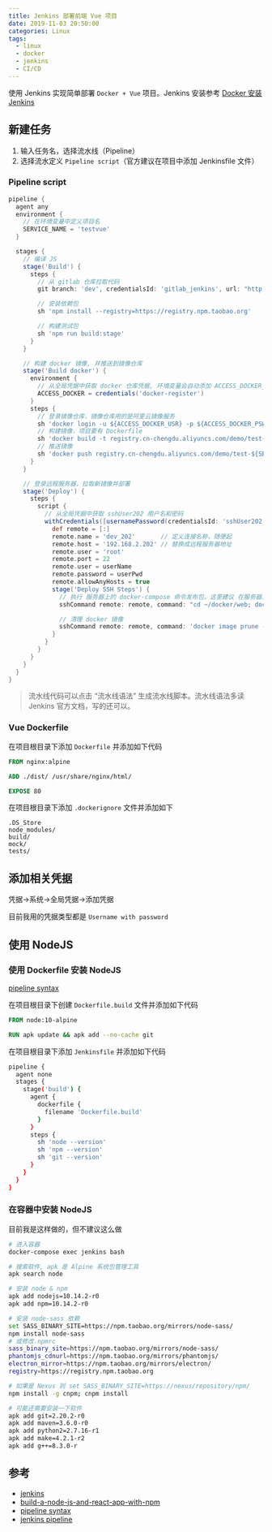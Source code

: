 ```yaml
---
title: Jenkins 部署前端 Vue 项目
date: 2019-11-03 20:50:00
categories: Linux
tags:
  - linux
  - docker
  - jenkins
  - CI/CD
---
```


使用 Jenkins 实现简单部署 `Docker + Vue` 项目。Jenkins 安装参考 [Docker 安装 Jenkins](https://xinlichao.cn/back-end/linux/docker-jenkins/)

<!--more-->

## 新建任务

1. 输入任务名，选择流水线（Pipeline）
2. 选择流水定义 `Pipeline script`（官方建议在项目中添加 Jenkinsfile 文件）

### Pipeline script

```groovy
pipeline {
  agent any
  environment {
    // 在环境变量中定义项目名
    SERVICE_NAME = 'testvue'
  }

  stages {
    // 编译 JS
    stage('Build') {
      steps {
        // 从 gitlab 仓库拉取代码
        git branch: 'dev', credentialsId: 'gitlab_jenkins', url: "http://192.168.2.202:8081/root/test-${SERVICE_NAME}-web.git"

        // 安装依赖包
        sh 'npm install --registry=https://registry.npm.taobao.org'

        // 构建测试包
        sh 'npm run build:stage'
      }
    }

    // 构建 docker 镜像, 并推送到镜像仓库
    stage('Build docker') {
      environment {
        // 从全局凭据中获取 docker 仓库凭据, 环境变量会自动添加 ACCESS_DOCKER_PSW，ACCESS_DOCKER_USR
        ACCESS_DOCKER = credentials('docker-register')
      }
      steps {
        // 登录镜像仓库，镜像仓库用的是阿里云镜像服务
        sh 'docker login -u ${ACCESS_DOCKER_USR} -p ${ACCESS_DOCKER_PSW} registry.cn-chengdu.aliyuncs.com'
        // 构建镜像，项目要有 Dockerfile
        sh 'docker build -t registry.cn-chengdu.aliyuncs.com/demo/test-${SERVICE_NAME}-web:latest-staging .'
        // 推送镜像
        sh 'docker push registry.cn-chengdu.aliyuncs.com/demo/test-${SERVICE_NAME}-web:latest-staging'
      }
    }

    // 登录远程服务器，拉取新镜像并部署
    stage('Deploy') {
      steps {
        script {
          // 从全局凭据中获取 sshUser202 用户名和密码
          withCredentials([usernamePassword(credentialsId: 'sshUser202', passwordVariable: 'userPwd', usernameVariable: 'userName')]) {
            def remote = [:]
            remote.name = 'dev_202'       // 定义连接名称，随便起
            remote.host = '192.168.2.202' // 替换成远程服务器地址
            remote.user = 'root'
            remote.port = 22
            remote.user = userName
            remote.password = userPwd
            remote.allowAnyHosts = true
            stage('Deploy SSH Steps') {
              // 执行 服务器上的 docker-compose 命令发布包，这里建议 在服务器上写个脚本，执行这个脚本
              sshCommand remote: remote, command: "cd ~/docker/web; docker-compose stop test-${env.SERVICE_NAME}-web; docker-compose pull test-${env.SERVICE_NAME}-web; docker-compose up -d test-${env.SERVICE_NAME}-web"

              // 清理 docker 镜像
              sshCommand remote: remote, command: 'docker image prune -f'
            }
          }
        }
      }
    }
  }
}
```

> 流水线代码可以点击 “流水线语法” 生成流水线脚本。流水线语法多读 Jenkins 官方文档，写的还可以。

### Vue Dockerfile

在项目根目录下添加 `Dockerfile` 并添加如下代码

```Dockerfile
FROM nginx:alpine

ADD ./dist/ /usr/share/nginx/html/

EXPOSE 80

```

在项目根目录下添加 `.dockerignore` 文件并添加如下

```dockerignore
.DS_Store
node_modules/
build/
mock/
tests/
```

## 添加相关凭据

凭据->系统->全局凭据->添加凭据

目前我用的凭据类型都是 `Username with password`

## 使用 NodeJS

### 使用 Dockerfile 安装 NodeJS

[pipeline syntax](https://jenkins.io/zh/doc/book/pipeline/syntax/)

在项目根目录下创建 `Dockerfile.build` 文件并添加如下代码

```Dockerfile
FROM node:10-alpine

RUN apk update && apk add --no-cache git
```

在项目根目录下添加 `Jenkinsfile` 并添加如下代码

```bash
pipeline {
  agent none
  stages {
    stage('build') {
      agent {
        dockerfile {
          filename 'Dockerfile.build'
        }
      }
      steps {
        sh 'node --version'
        sh 'npm --version'
        sh 'git --version'
      }
    }
  }
}
```

### 在容器中安装 NodeJS

目前我是这样做的，但不建议这么做

```bash
# 进入容器
docker-compose exec jenkins bash

# 搜索软件, apk 是 Alpine 系统包管理工具
apk search node

# 安装 node & npm
apk add nodejs=10.14.2-r0
apk add npm=10.14.2-r0

# 安装 node-sass 依赖
set SASS_BINARY_SITE=https://npm.taobao.org/mirrors/node-sass/
npm install node-sass
# 或修改.npmrc
sass_binary_site=https://npm.taobao.org/mirrors/node-sass/
phantomjs_cdnurl=https://npm.taobao.org/mirrors/phantomjs/
electron_mirror=https://npm.taobao.org/mirrors/electron/
registry=https://registry.npm.taobao.org

# 如果是 Nexus 则 set SASS_BINARY_SITE=https://nexus/repository/npm/
npm install -g cnpm; cnpm install

# 可能还需要安装一下软件
apk add git=2.20.2-r0
apk add maven=3.6.0-r0
apk add python2=2.7.16-r1
apk add make=4.2.1-r2
apk add g++=8.3.0-r
```

## 参考

- [jenkins](https://jenkins.io/zh/doc/)
- [build-a-node-js-and-react-app-with-npm](https://jenkins.io/zh/doc/tutorials/build-a-node-js-and-react-app-with-npm/)
- [pipeline syntax](https://jenkins.io/zh/doc/book/pipeline/syntax/)
- [jenkins pipeline](https://jenkins.io/doc/pipeline/steps/workflow-basic-steps/)
